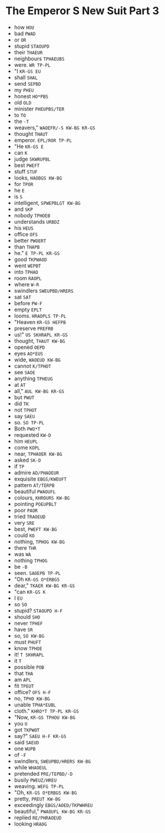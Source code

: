 # The Emperor S New Suit Part 3

* how `HOU`
* bad `PWAD`
* or `OR`
* stupid `STAOUPD`
* their `THAEUR`
* neighbours `TPHAEUBS`
* were. `WR TP-PL`
* "I `KR-GS EU`
* shall `SHAL`
* send `SEPBD`
* my `PHEU`
* honest `HO*PBS`
* old `OLD`
* minister `PHEUPBS/TER`
* to `TO`
* the `-T`
* weavers," `WAOEFR/-S KW-BG KR-GS`
* thought `THAUT`
* emperor. `EPL/ROR TP-PL`
* "He `KR-GS E`
* can `K`
* judge `SKWRUPBL`
* best `PWEFT`
* stuff `STUF`
* looks, `HAOBGS KW-BG`
* for `TPOR`
* he `E`
* is `S`
* intelligent, `SPWEPBLGT KW-BG`
* and `SKP`
* nobody `TPHOEB`
* understands `URBDZ`
* his `HEUS`
* office `OFS`
* better `PWOERT`
* than `THAPB`
* he." `E TP-PL KR-GS`
* good `TKPWAOD`
* went `WEPBT`
* into `TPHAO`
* room `RAOPL`
* where `W-R`
* swindlers `SWEUPBD/HRERS`
* sat `SAT`
* before `PW-F`
* empty `EPLT`
* looms. `HRAOPLS TP-PL`
* "Heaven `KR-GS HEFPB`
* preserve `PREFRB`
* us!" `US SKHRAPL KR-GS`
* thought, `THAUT KW-BG`
* opened `OEPD`
* eyes `AO*EUS`
* wide, `WAOEUD KW-BG`
* cannot `K/TPHOT`
* see `SAOE`
* anything `TPHEUG`
* at `AT`
* all," `AUL KW-BG KR-GS`
* but `PWUT`
* did `TK`
* not `TPHOT`
* say `SAEU`
* so. `SO TP-PL`
* Both `PWO*T`
* requested `KW-D`
* him `HEUPL`
* come `KOPL`
* near, `TPHAOER KW-BG`
* asked `SK-D`
* if `TP`
* admire `AD/PHAOEUR`
* exquisite `EBGS/KWEUFT`
* pattern `AT/TERPB`
* beautiful `PWAOUFL`
* colours, `KHROURS KW-BG`
* pointing `POEUPBLT`
* poor `PAOR`
* tried `TRAOEUD`
* very `SRE`
* best, `PWEFT KW-BG`
* could `KO`
* nothing, `TPHOG KW-BG`
* there `THR`
* was `WA`
* nothing `TPHOG`
* be `-B`
* seen. `SAOEPB TP-PL`
* "Oh `KR-GS O*ERBGS`
* dear," `TKAER KW-BG KR-GS`
* "can `KR-GS K`
* I `EU`
* so `SO`
* stupid? `STAOUPD H-F`
* should `SHO`
* never `TPHEF`
* have `SR`
* so, `SO KW-BG`
* must `PHUFT`
* know `TPHOE`
* it! `T SKHRAPL`
* it `T`
* possible `POB`
* that `THA`
* am `APL`
* fit `TPEUT`
* office? `OFS H-F`
* no, `TPHO KW-BG`
* unable `TPHA*EUBL`
* cloth." `KHRO*T TP-PL KR-GS`
* "Now, `KR-GS TPHOU KW-BG`
* you `U`
* got `TKPWOT`
* say?" `SAEU H-F KR-GS`
* said `SAEUD`
* one `WUPB`
* of `-F`
* swindlers, `SWEUPBD/HRERS KW-BG`
* while `WHAOEUL`
* pretended `PRE/TEPBD/-D`
* busily `PWEUZ/HREU`
* weaving. `WEFG TP-PL`
* "Oh, `KR-GS O*ERBGS KW-BG`
* pretty, `PREUT KW-BG`
* exceedingly `EBGS/AOED/TKPWHREU`
* beautiful," `PWAOUFL KW-BG KR-GS`
* replied `RE/PHRAOEUD`
* looking `HRAOG`
